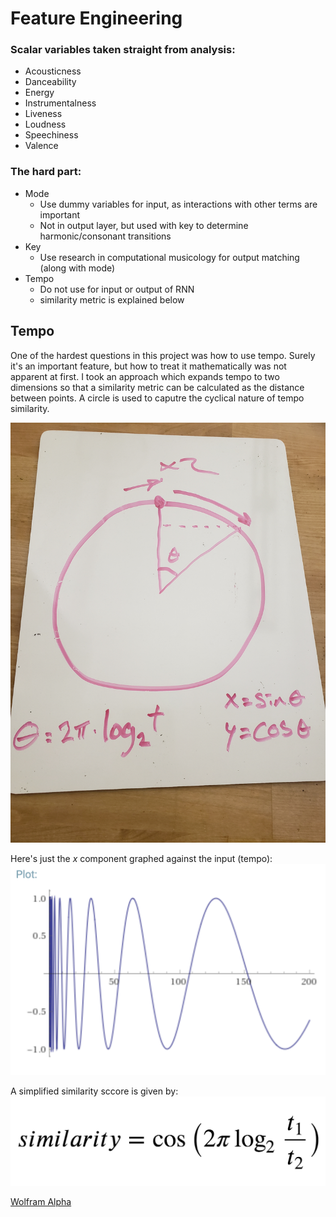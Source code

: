# Feature Engineering

### Scalar variables taken straight from analysis:
  - Acousticness
  - Danceability
  - Energy
  - Instrumentalness
  - Liveness
  - Loudness
  - Speechiness
  - Valence

### The hard part:
  - Mode
    - Use dummy variables for input, as interactions with other terms are important
    - Not in output layer, but used with key to determine harmonic/consonant transitions
  - Key
    - Use research in computational musicology for output matching (along with mode)
  - Tempo
    - Do not use for input or output of RNN
    - similarity metric is explained below

## Tempo
One of the hardest questions in this project was how to use tempo.  Surely it's an important feature, but how to treat it mathematically was not apparent at first.  I took an approach which expands tempo to two dimensions so that a similarity metric can be calculated as the distance between points. A circle is used to caputre the cyclical nature of tempo similarity.

<img src = "images/circle.jpg"/>

Here's just the _x_ component graphed against the input (tempo):
<img src = "images/tempo_circle_one_dimension.png"/>

A simplified similarity sccore is given by:
<img src = "images/tempo_similarity.png"/>

<a href = "https://www.wolframalpha.com/input/?i=cos(2pi*log2(a)-2pi*log2(b)))+in+range(30,200)">Wolfram Alpha</a>

